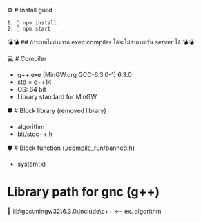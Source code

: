 ⚙️ # Install guild <br/>

```
1: 📄 npm install
2: 📄 npm start
```

💣💣 ## ถ้าระบบไม่สามารถ exec compiler ได้จะไม่สามารถรัน server ได้ 💣💣

💻 # Compiler

-   g++.exe (MinGW.org GCC-6.3.0-1) 6.3.0
-   std = c++14
-   OS: 64 bit
-   Library standard for MinGW

🛡 # Block library (removed library)

-   algorithm
-   bit/stdc++.h

🛡 # Block function (./compile_run/banned.h)

-   system(x)

# Library path for gnc (g++) <br/>

📂 lib\gcc\mingw32\6.3.0\include\c++ <-- ex. algorithm
